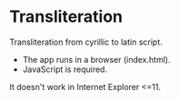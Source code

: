 # Transliteration

Transliteration from cyrillic to latin script.

- The app runs in a browser (index.html).
- JavaScript is required.

It doesn't work in Internet Explorer <=11.
